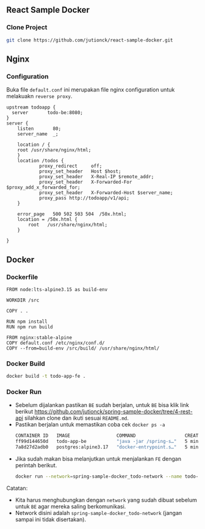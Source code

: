 ## React Sample Docker

### Clone Project
```bash
git clone https://github.com/jutionck/react-sample-docker.git
```
## Nginx
### Configuration
Buka file `default.conf` ini merupakan file nginx configuration untuk melakuakn `reverse proxy`.
```
upstream todoapp {
  server       todo-be:8080;
}
server {
    listen       80;
    server_name  _;

    location / {
	root /usr/share/nginx/html;
    }
    location /todos {
            proxy_redirect     off;
            proxy_set_header   Host $host;
            proxy_set_header   X-Real-IP $remote_addr;
            proxy_set_header   X-Forwarded-For $proxy_add_x_forwarded_for;
            proxy_set_header   X-Forwarded-Host $server_name;
            proxy_pass http://todoapp/v1/api;
    }

    error_page   500 502 503 504  /50x.html;
    location = /50x.html {
        root   /usr/share/nginx/html;
    }

}
```
## Docker
### Dockerfile
```
FROM node:lts-alpine3.15 as build-env

WORKDIR /src

COPY . .

RUN npm install
RUN npm run build

FROM nginx:stable-alpine
COPY default.conf /etc/nginx/conf.d/
COPY --from=build-env /src/build/ /usr/share/nginx/html/
```

### Docker Build
```bash
docker build -t todo-app-fe . 
```

### Docker Run
- Sebelum dijalankan pastikan `BE` sudah berjalan, untuk `BE` bisa klik link berikut https://github.com/jutionck/spring-sample-docker/tree/4-rest-api silahkan clone dan ikuti sesuai `README.md`.
- Pastikan berjalan untuk memastikan coba cek `docker ps -a`
    ```bash
    CONTAINER ID   IMAGE                 COMMAND                  CREATED         STATUS                  PORTS                    NAMES
    ff99d144650d   todo-app-be           "java -jar /spring-s…"   5 minutes ago   Up 5 minutes            0.0.0.0:8080->8080/tcp   todo-be
    7a8d27d2adb0   postgres:alpine3.17   "docker-entrypoint.s…"   5 minutes ago   Up 5 minutes            5432/tcp                 todo-db
    
    ```
- Jika sudah makan bisa melanjutkan untuk menjalankan `FE` dengan perintah berikut.
    ```bash
    docker run --network=spring-sample-docker_todo-network --name todo-fe -p 3000:80 --rm todo-app-fe
    ```
Catatan:
- Kita harus menghubungkan dengan `network` yang sudah dibuat sebelum untuk `BE` agar mereka saling berkomunikasi.
- Network disini adalah `spring-sample-docker_todo-network` (jangan sampai ini tidak disertakan).
